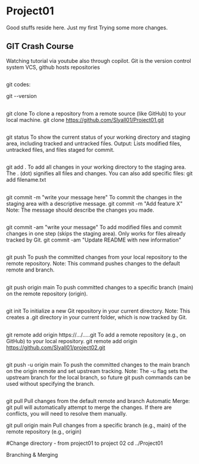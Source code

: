 # Project01
Good stuffs reside here. Just my first
Trying some more changes.
## GIT Crash Course
Watching tutorial via youtube also through copilot.
Git is the version control system VCS, github hosts repositories

## 
git codes:

git --version

##
git clone
To clone a repository from a remote source (like GitHub) to your local machine.
git clone https://github.com/Slyall01/Project01.git


## 
git status
To show the current status of your working directory and staging area, including tracked and untracked files.
Output: Lists modified files, untracked files, and files staged for commit.

##
git add .
To add all changes in your working directory to the staging area.
The . (dot) signifies all files and changes. You can also add specific files:
git add filename.txt


##
git commit -m "write your message here"
To commit the changes in the staging area with a descriptive message.
git commit -m "Add feature X"
Note: The message should describe the changes you made.

##
git commit -am "write your message"
To add modified files and commit changes in one step (skips the staging area). Only works for files already tracked by Git.
git commit -am "Update README with new information"


##
git push
To push the committed changes from your local repository to the remote repository.
Note: This command pushes changes to the default remote and branch.


##
git push origin main
To push committed changes to a specific branch (main) on the remote repository (origin).


##
git init
To initialize a new Git repository in your current directory.
Note: This creates a .git directory in your current folder, which is now tracked by Git.


##
git remote add origin https://.../.....git
To add a remote repository (e.g., on GitHub) to your local repository.
git remote add origin https://github.com/Slyall01/project02.git


##
git push -u origin main
To push the committed changes to the main branch on the origin remote and set upstream tracking.
Note: The -u flag sets the upstream branch for the local branch, so future git push commands can be used without specifying the branch.


##
git pull
Pull changes from the default remote and branch
Automatic Merge: git pull will automatically attempt to merge the changes. If there are conflicts, you will need to resolve them manually.

git pull origin main
Pull changes from a specific branch (e.g., main) of the remote repository (e.g., origin)



#Change directory - from project01 to project 02
cd ../Project01

Branching & Merging

